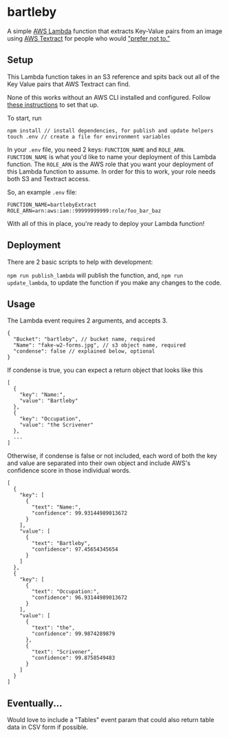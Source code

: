 # bartleby

A simple [AWS Lambda](https://aws.amazon.com/lambda/) function that extracts Key-Value pairs from an image using [AWS Textract](https://console.aws.amazon.com/textract/home?region=us-east-1#/) for people who would ["prefer not to."](http://www.gutenberg.org/cache/epub/11231/pg11231.html)

## Setup

This Lambda function takes in an S3 reference and spits back out all of the Key Value pairs that AWS Textract can find.

None of this works without an AWS CLI installed and configured. Follow [these instructions](https://docs.aws.amazon.com/polly/latest/dg/setup-aws-cli.html) to set that up.

To start, run

```
npm install // install dependencies, for publish and update helpers
touch .env // create a file for environment variables
```

In your `.env` file, you need 2 keys: `FUNCTION_NAME` and `ROLE_ARN`. `FUNCTION_NAME` is what you'd like to name your deployment of this Lambda function. The `ROLE_ARN` is the AWS role that you want your deployment of this Lambda function to assume. In order for this to work, your role needs both S3 and Textract access.

So, an example `.env` file:

```
FUNCTION_NAME=bartlebyExtract
ROLE_ARN=arn:aws:iam::99999999999:role/foo_bar_baz
```

With all of this in place, you're ready to deploy your Lambda function!

## Deployment

There are 2 basic scripts to help with development:

`npm run publish_lambda` will publish the function, and,
`npm run update_lambda`, to update the function if you make any changes to the code.

## Usage

The Lambda event requires 2 arguments, and accepts 3.

```
{
  "Bucket": "bartleby", // bucket name, required
  "Name": "fake-w2-forms.jpg", // s3 object name, required
  "condense": false // explained below, optional
}
```

If condense is true, you can expect a return object that looks like this

```
[
  {
    "key": "Name:",
    "value": "Bartleby"
  },
  {
    "key": "Occupation",
    "value": "the Scrivener"
  },
  ...
]
```

Otherwise, if condense is false or not included, each word of both the key and value are separated into their own object and include AWS's confidence score in those individual words.

```
[
  {
    "key": [
      {
        "text": "Name:",
        "confidence": 99.93144989013672
      }
    ],
    "value": [
      {
        "text": "Bartleby",
        "confidence": 97.45654345654
      }
    ]
  },
  {
    "key": [
      {
        "text": "Occupation:",
        "confidence": 96.93144989013672
      }
    ],
    "value": [
      {
        "text": "the",
        "confidence": 99.9874289879
      },
      {
        "text": "Scrivener",
        "confidence": 99.8758549483
      }
    ]
  }
]
```

## Eventually...

Would love to include a "Tables" event param that could also return table data in CSV form if possible.